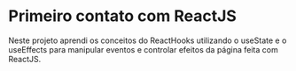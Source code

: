 # Primeiro contato com ReactJS

Neste projeto aprendi os conceitos do ReactHooks utilizando o useState e o useEffects para manipular eventos e controlar efeitos da página feita com ReactJS.
